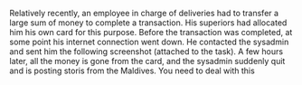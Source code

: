 Relatively recently, an employee in charge of deliveries had to transfer a large sum of money to complete a transaction. His superiors had allocated him his own card for this purpose. Before the transaction was completed, at some point his internet connection went down. He contacted the sysadmin and sent him the following screenshot (attached to the task). A few hours later, all the money is gone from the card, and the sysadmin suddenly quit and is posting storis from the Maldives. You need to deal with this
